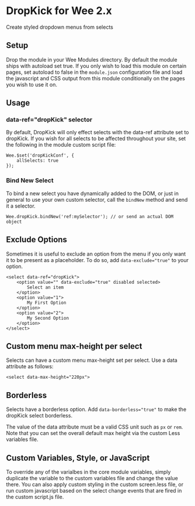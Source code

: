 # DropKick for Wee 2.x

Create styled dropdown menus from selects

## Setup

Drop the module in your Wee Modules directory. By default the module ships with autoload set true. If you only wish to load this module on certain pages, set autoload to false in the `module.json` configuration file and load the javascript and CSS output from this module conditionally on the pages you wish to use it on.

## Usage

### data-ref="dropKick" selector

By default, DropKick will only effect selects with the data-ref attribute set to dropKick. If you wish for all selects to be affected throughout your site, set the following in the module custom script file:

```
Wee.$set('dropKickConf', {
	allSelects: true
});
```

### Bind New Select

To bind a new select you have dynamically added to the DOM, or just in general to use your own custom selector, call the `bindNew` method and send it a selector.

```
Wee.dropKick.bindNew('ref:mySelector'); // or send an actual DOM object
```

## Exclude Options

Sometimes it is useful to exclude an option from the menu if you only want it to be present as a placeholder. To do so, add `data-exclude="true"` to your option.

```
<select data-ref="dropKick">
    <option value="" data-exclude="true" disabled selected>
        Select an item
    </option>
    <option value="1">
        My First Option
    </option>
    <option value="2">
        My Second Option
    </option>
</select>
```

## Custom menu max-height per select

Selects can have a custom menu max-height set per select. Use a data attribute as follows:

```
<select data-max-height="220px">
```

## Borderless

Selects have a borderless option. Add `data-borderless="true"` to make the dropKick select borderless.

The value of the data attribute must be a valid CSS unit such as `px` or `rem`. Note that you can set the overall default max height via the custom Less variables file.

## Custom Variables, Style, or JavaScript

To override any of the varialbes in the core module variables, simply duplicate the variable to the custom variables file and change the value there. You can also apply custom styling in the custom screen.less file, or run custom javascript based on the select change events that are fired in the custom script.js file.